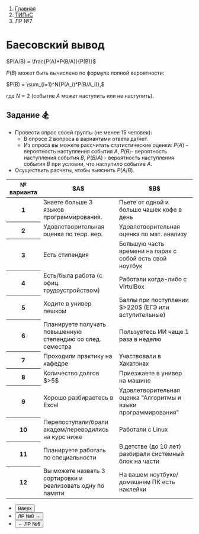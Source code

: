 <ol class="breadcrumb">
  <li class="breadcrumb-item"><a href="{{ site.baseurl }}">Главная</a></li>
  <li class="breadcrumb-item"><a href="{{ site.baseurl }}/TIPiS/index.html">ТИПиС</a></li>
  <li class="breadcrumb-item active">ЛР №7</li>
</ol>

<nav>
  <ul></ul>
</nav>

# Баесовский вывод

$P(A/B) = \frac{P(A)*P(B/A)}{P(B)}$ 

$P(B)$ может быть вычислено по формуле полной вероятности:

$P(B) = \sum_{i=1}^N{P(A_i)*P(B/A_i)},$

где $N=2$ (событие $A$ может наступить или не наступить).


## Задание 🏂

* Провести опрос своей группы (не менее 15 человек):
  * В опросе 2 вопроса в вариантами ответа да/нет.
  * Из опроса вы можете рассчитать статистические оценки: $P(A)$ - вероятность наступления события $A$, $P(B)$- вероятность наступления события $B$, $P(B/A)$ - вероятность наступления события $B$ при условии, что наступило событие $A$.
* Осуществить расчеты, чтобы выяснить $P(A/B)$.

<div class="table-responsive">
<table class="table table-hover border-primary table-bordered">
  <thead>
    <tr class="table-dark">
      <th scope="col">№ варианта</th>
      <th scope="col">$A$</th>
      <th scope="col">$B$</th>
    </tr>
  </thead>
  <tbody>
    <tr>
      <th scope="row">1</th>
      <td>Знаете больше 3 языков программирования.</td>
      <td>Пьете от одной и больше чашек кофе в день</td>
    </tr>
    <tr>
      <th scope="row">2</th>
      <td>Удовлетворительная оценка по теор. вер.</td>
      <td>Удовлетворительная оценка по мат. анализу</td>
    </tr>
    <tr>
      <th scope="row">3</th>
      <td>Есть стипендия</td>
      <td>Большую часть времени на парах с собой есть свой ноутбук</td>
    </tr>
    <tr>
      <th scope="row">4</th>
      <td>Есть/была работа (с офиц. трудоустройством)</td>
      <td>Работали когда-либо с VirtulBox</td>
    </tr>
    <tr>
      <th scope="row">5</th>
      <td>Ходите в универ пешком</td>
      <td>Баллы при поступлении $>220$ (ЕГЭ или вступительные)</td>
    </tr>
    <tr>
      <th scope="row">6</th>
      <td>Планируете получать повышенную степендию со след. семестра</td>
      <td>Пользуетесь ИИ чаще 1 раза в неделю</td>
    </tr>
    <tr>
      <th scope="row">7</th>
      <td>Проходили практику на кафедре</td>
      <td>Участвовали в Хакатонах</td>
    </tr>
    <tr>
      <th scope="row">8</th>
      <td>Количество долгов $>5$</td>
      <td>Приезжаете в универ на машине</td>
    </tr>
    <tr>
      <th scope="row">9</th>
      <td>Хорошо разбираетесь в Excel</td>
      <td>Удовлетворительная оценка "Алгоритмы и языки программирования"</td>
    </tr>
    <tr>
      <th scope="row">10</th>
      <td>Перепоступали/брали академ/переводились на курс ниже</td>
      <td>Работали с Linux</td>
    </tr>
    <tr>
      <th scope="row">11</th>
      <td>Планируете работать по специальности</td>
      <td>В детстве (до 10 лет) разбирали системный блок на части</td>
    </tr>
    <tr>
      <th scope="row">12</th>
      <td>Вы можете назвать 3 сортировки и реализовать одну по памяти</td>
      <td>На вашем ноутбуке/домашнем ПК есть наклейки</td>
    </tr>
   </tbody>
</table>
</div>


<div class="row">
  <div class="col-lg-12">
   <ul class="list-unstyled">
     <li class="float-end">
       <button type="button" class="btn btn-outline-primary" onclick="window.location.href='#баесовский-вывод';">Вверх</button>
     </li>
     <li  class="float-end">
       <button type="button" class="btn btn-primary" onclick="window.location.href='{{ site.baseurl }}/TIPiS/labs/lab8.html';">ЛР №8 →</button>
     </li>
     <li>
       <button type="button" class="btn btn-primary" onclick="window.location.href='{{ site.baseurl }}/TIPiS/labs/lab6.html';">← ЛР №6</button>
     </li>
   </ul>
  </div>
</div>
